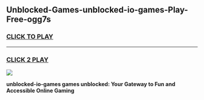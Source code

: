 
## Unblocked-Games-unblocked-io-games-Play-Free-ogg7s
<h3>
<a href="https://premium76.site?title=unblocked-io-games&ref=19M">CLICK TO PLAY</a></h3>
<hr>

<h3>
<a href="https://premium76.site?title=unblocked-io-games&ref=19M">CLICK 2 PLAY</a>
  
</h3>

<a href="https://premium76.site?title=unblocked-io-games&ref=19M"><img src="https://clearcache.store/games.png"></a>


**unblocked-io-games games unblocked: Your Gateway to Fun and Accessible Online Gaming**
